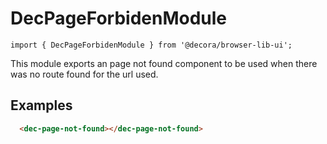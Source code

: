 # DecPageForbidenModule

`import { DecPageForbidenModule } from '@decora/browser-lib-ui';`

This module exports an page not found component to be used when there was no route found for the url used.


## Examples

```html
  <dec-page-not-found></dec-page-not-found>
```
